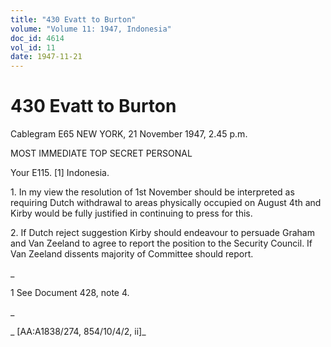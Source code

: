 ```yaml
---
title: "430 Evatt to Burton"
volume: "Volume 11: 1947, Indonesia"
doc_id: 4614
vol_id: 11
date: 1947-11-21
---
```


# 430 Evatt to Burton

Cablegram E65 NEW YORK, 21 November 1947, 2.45 p.m.

MOST IMMEDIATE TOP SECRET PERSONAL

Your E115. [1] Indonesia.

1\. In my view the resolution of 1st November should be interpreted as requiring Dutch withdrawal to areas physically occupied on August 4th and Kirby would be fully justified in continuing to press for this.

2\. If Dutch reject suggestion Kirby should endeavour to persuade Graham and Van Zeeland to agree to report the position to the Security Council. If Van Zeeland dissents majority of Committee should report.

_

1 See Document 428, note 4.

_

_ [AA:A1838/274, 854/10/4/2, ii]_
